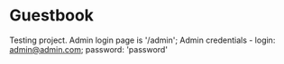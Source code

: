 # Guestbook
Testing project.
Admin login page is '/admin';
Admin credentials - login: admin@admin.com;
                  password: 'password'
